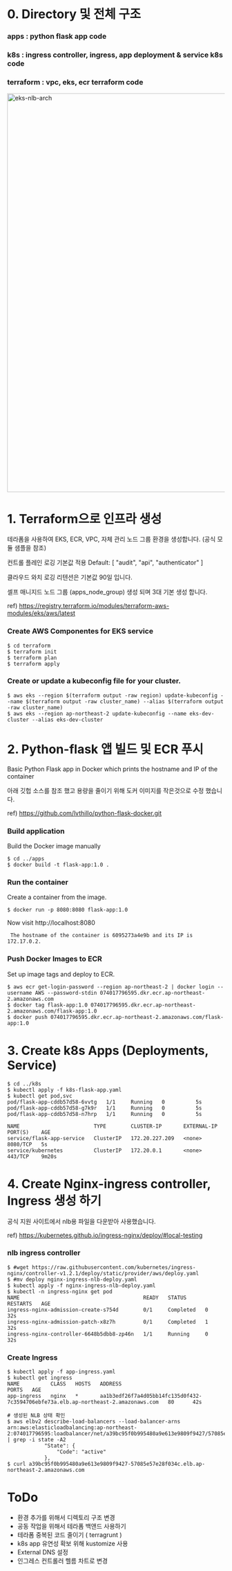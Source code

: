 # 0. Directory 및 전체 구조
### apps : python flask app code
### k8s : ingress controller, ingress, app deployment & service k8s code 
### terraform : vpc, eks, ecr terraform code

<img width="921" alt="eks-nlb-arch" src="https://user-images.githubusercontent.com/14371339/177030630-66e7537e-018e-41f7-8504-556bafa238ae.png">

# 1. Terraform으로 인프라 생성
테라폼을 사용하여 EKS, ECR, VPC, 자체 관리 노드 그룹 환경을 생성합니다. (공식 모듈 샘플을 참조)

컨트롤 플레인 로깅 기본값 적용 Default: [ "audit", "api", "authenticator" ]

클라우드 와치 로깅 리텐션은 기본값 90일 입니다.

셀프 매니지드 노드 그룹 (apps_node_group) 생성 되며 3대 기본 생성 합니다. 

ref) https://registry.terraform.io/modules/terraform-aws-modules/eks/aws/latest

### Create AWS Componentes for EKS service
```
$ cd terraform
$ terraform init
$ terraform plan
$ terraform apply
```

### Create or update a kubeconfig file for your cluster.
```
$ aws eks --region $(terraform output -raw region) update-kubeconfig --name $(terraform output -raw cluster_name) --alias $(terraform output -raw cluster_name)
$ aws eks --region ap-northeast-2 update-kubeconfig --name eks-dev-cluster --alias eks-dev-cluster
```

# 2. Python-flask 앱 빌드 및 ECR 푸시
Basic Python Flask app in Docker which prints the hostname and IP of the container

아래 깃헙 소스를 참조 했고 용량을 줄이기 위해 도커 이미지를 작은것으로 수정 했습니다. 

ref) https://github.com/lvthillo/python-flask-docker.git

### Build application
Build the Docker image manually
```
$ cd ../apps
$ docker build -t flask-app:1.0 .
```

### Run the container
Create a container from the image.
```
$ docker run -p 8080:8080 flask-app:1.0
```

Now visit http://localhost:8080
```
 The hostname of the container is 6095273a4e9b and its IP is 172.17.0.2. 
```

### Push Docker Images to ECR
Set up image tags and deploy to ECR.
```
$ aws ecr get-login-password --region ap-northeast-2 | docker login --username AWS --password-stdin 074017796595.dkr.ecr.ap-northeast-2.amazonaws.com
$ docker tag flask-app:1.0 074017796595.dkr.ecr.ap-northeast-2.amazonaws.com/flask-app:1.0
$ docker push 074017796595.dkr.ecr.ap-northeast-2.amazonaws.com/flask-app:1.0
```

# 3. Create k8s Apps (Deployments, Service)
```
$ cd ../k8s
$ kubectl apply -f k8s-flask-app.yaml
$ kubectl get pod,svc
pod/flask-app-cddb57d58-6vvtg   1/1     Running   0          5s
pod/flask-app-cddb57d58-g7k9r   1/1     Running   0          5s
pod/flask-app-cddb57d58-n7hrp   1/1     Running   0          5s

NAME                        TYPE        CLUSTER-IP       EXTERNAL-IP   PORT(S)    AGE
service/flask-app-service   ClusterIP   172.20.227.209   <none>        8080/TCP   5s
service/kubernetes          ClusterIP   172.20.0.1       <none>        443/TCP    9m20s

```

# 4. Create Nginx-ingress controller, Ingress 생성 하기
공식 지원 사이트에서 nlb용 파일을 다운받아 사용했습니다.

ref) https://kubernetes.github.io/ingress-nginx/deploy/#local-testing
### nlb ingress controller
```commandline
$ #wget https://raw.githubusercontent.com/kubernetes/ingress-nginx/controller-v1.2.1/deploy/static/provider/aws/deploy.yaml
$ #mv deploy nginx-ingress-nlb-deploy.yaml
$ kubectl apply -f nginx-ingress-nlb-deploy.yaml
$ kubectl -n ingress-nginx get pod
NAME                                        READY   STATUS      RESTARTS   AGE
ingress-nginx-admission-create-s754d        0/1     Completed   0          32s
ingress-nginx-admission-patch-x8z7h         0/1     Completed   1          32s
ingress-nginx-controller-6648b5dbb8-zp46n   1/1     Running     0          32s
```

### Create Ingress 
```commandline
$ kubectl apply -f app-ingress.yaml
$ kubectl get ingress 
NAME          CLASS   HOSTS   ADDRESS                                                                              PORTS   AGE
app-ingress   nginx   *       aa1b3edf26f7a4d05bb14fc135d0f432-7c3594706ebfe73a.elb.ap-northeast-2.amazonaws.com   80      42s

# 생성된 NLB 상태 확인
$ aws elbv2 describe-load-balancers --load-balancer-arns arn:aws:elasticloadbalancing:ap-northeast-2:074017796595:loadbalancer/net/a39bc95f0b995480a9e613e9809f9427/57085e57e28f034c | grep -i state -A2
            "State": {
                "Code": "active"
            },
$ curl a39bc95f0b995480a9e613e9809f9427-57085e57e28f034c.elb.ap-northeast-2.amazonaws.com
```

# ToDo
- 환경 추가를 위해서 디렉토리 구조 변경
- 공동 작업을 위해서 테라폼 백앤드 사용하기
- 테라폼 중복된 코드 줄이기 ( terragrunt )
- k8s app 유연성 확보 위해 kustomize 사용
- External DNS 설정
- 인그레스 컨트롤러 헬름 차트로 변경